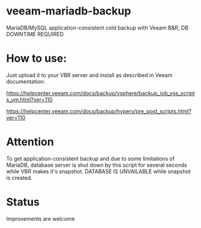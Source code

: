 # veeam-mariadb-backup
MariaDB/MySQL application-consistent cold backup with Veeam B&amp;R, DB DOWNTIME REQUIRED

# How to use:
Just upload it to your VBR server and install as described in Veeam documentation:

https://helpcenter.veeam.com/docs/backup/vsphere/backup_job_vss_scripts_vm.html?ver=110

https://helpcenter.veeam.com/docs/backup/hyperv/pre_post_scripts.html?ver=110

# Attention
To get application-consistent backup and due to some limitations of MariaDB, database server is shut down by this script for several seconds while VBR makes it's snapshot. DATABASE IS UNVAILABLE while snapshot is created.

# Status
Improvements are welcome
